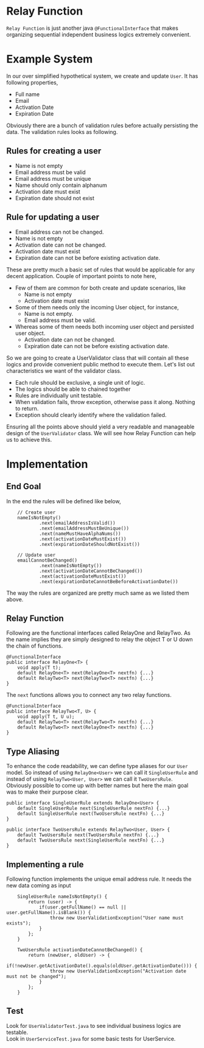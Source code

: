 # Relay Function
`Relay Function` is just another java `@FunctionalInterface` that makes organizing sequential independent business logics extremely convenient.

# Example System
In our over simplified hypothetical system, we create and update `User`. It has following properties,

* Full name
* Email
* Activation Date
* Expiration Date

Obviously there are a bunch of validation rules before actually persisting the data. The validation rules looks as following.

## Rules for creating a user
* Name is not empty
* Email address must be valid
* Email address must be unique
* Name should only contain alphanum
* Activation date must exist
* Expiration date should not exist

## Rule for updating a user
* Email address can not be changed.
* Name is not empty
* Activation date can not be changed.
* Activation date must exist
* Expiration date can not be before existing activation date.

These are pretty much a basic set of rules that would be applicable for any decent application.
Couple of important points to note here,
* Few of them are common for both create and update scenarios, like
  * Name is not empty
  * Activation date must exist
* Some of them needs only the incoming User object, for instance,
  * Name is not empty.
  * Email address must be valid.
* Whereas some of them needs both incoming user object and persisted user object.
  * Activation date can not be changed. 
  * Expiration date can not be before existing activation date.

So we are going to create a UserValidator class that will contain all these logics and provide convenient public method
to execute them. Let's list out characteristics we want of the validator class.

* Each rule should be exclusive, a single unit of logic.
* The logics should be able to chained together
* Rules are individually unit testable.
* When validation fails, throw exception, otherwise pass it along. Nothing to return.
* Exception should clearly identify where the validation failed.

Ensuring all the points above should yield a very readable and manageable design of the `UserValidator` class.
We will see how Relay Function can help us to achieve this.

# Implementation

## End Goal
In the end the rules will be defined like below,
```
    // Create user
    nameIsNotEmpty()
            .next(emailAddressIsValid())
            .next(emailAddressMustBeUnique())
            .next(nameMustHaveAlphaNums())
            .next(activationDateMustExist())
            .next(expirationDateShouldNotExist())

```
```
    // Update user
    emailCannotBeChanged()
            .next(nameIsNotEmpty())
            .next(activationDateCannotBeChanged())
            .next(activationDateMustExist())
            .next(expirationDateCannotBeBeforeActivationDate())

```
The way the rules are organized are pretty much same as we listed them above.

## Relay Function
Following are the functional interfaces called RelayOne and RelayTwo. As the name implies they are simply designed 
to relay the object T or U down the chain of functions.
``` 
@FunctionalInterface
public interface RelayOne<T> {
    void apply(T t);
	default RelayOne<T> next(RelayOne<T> nextfn) {...}
	default RelayTwo<T> next(RelayTwo<T> nextfn) {...}
}
```
The `next` functions allows you to connect any two relay functions.
``` 
@FunctionalInterface
public interface RelayTwo<T, U> {
    void apply(T t, U u);
	default RelayTwo<T> next(RelayTwo<T> nextfn) {...}
	default RelayTwo<T> next(RelayOne<T> nextfn) {...}
}
```

## Type Aliasing
To enhance the code readability, we can define type aliases for our `User` model. 
So instead of using `RelayOne<User>` we can call it `SingleUserRule` and
instead of using `RelayTwo<User, User>` we can call it `TwoUsersRule`. Obviously possible to come up with better names 
but here the main goal was to make their purpose clear.

```
public interface SingleUserRule extends RelayOne<User> {
	default SingleUserRule next(SingleUserRule nextFn) {...}	
	default SingleUserRule next(TwoUsersRule nextFn) {...}
}
```
```
public interface TwoUsersRule extends RelayTwo<User, User> {
    default TwoUsersRule next(TwoUsersRule nextFn) {...}
    default TwoUsersRule next(SingleUserRule nextFn) {...}
}

```

## Implementing a rule
Following function implements the unique email address rule. It needs the new data coming as input
```	
	SingleUserRule nameIsNotEmpty() {
		return (user) -> {
			if(user.getFullName() == null || user.getFullName().isBlank()) {
				throw new UserValidationException("User name must exists");
			}
		};
	}
```

```	
	TwoUsersRule activationDateCannotBeChanged() {
		return (newUser, oldUser) -> {
			if(!newUser.getActivationDate().equals(oldUser.getActivationDate())) {
				throw new UserValidationException("Activation date must not be changed");
			}
		};
	}
```

## Test
Look for `UserValidatorTest.java` to see individual business logics are testable.  
Look in `UserServiceTest.java` for some basic tests for UserService.


